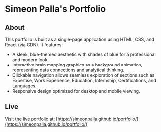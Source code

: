 # Simeon Palla's Portfolio

## About

This portfolio is built as a single-page application using HTML, CSS, and React (via CDN). It features:
- A sleek, blue-themed aesthetic with shades of blue for a professional and modern look.
- Interactive brain mapping graphics as a background animation, representing data connections and analytical thinking.
- Clickable navigation allows seamless exploration of sections such as Expertise, Work Experience, Education, Internship, Certifications, and Languages.
- Responsive design optimized for desktop and mobile viewing.

## Live

Visit the live portfolio at: [https://simeonpalla.github.io/portfolio/](https://simeonpalla.github.io/portfolio/)
